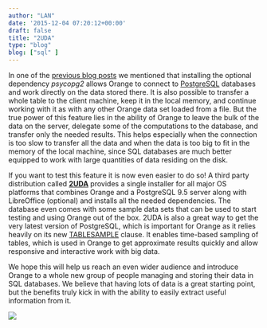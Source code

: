 ```yaml
---
author: "LAN"
date: '2015-12-04 07:20:12+00:00'
draft: false
title: "2UDA"
type: "blog"
blog: ["sql" ]
---
```


In one of the [previous blog posts](/blog/2015/10/19/sql-for-orange/) we mentioned that installing the optional dependency _psycopg2_ allows Orange to connect to [PostgreSQL](http://www.postgresql.org/) databases and work directly on the data stored there.
It is also possible to transfer a whole table to the client machine, keep it in the local memory, and continue working with it as with any other Orange data set loaded from a file. But the true power of this feature lies in the ability of Orange to leave the bulk of the data on the server, delegate some of the computations to the database, and transfer only the needed results. This helps especially when the connection is too slow to transfer all the data and when the data is too big to fit in the memory of the local machine, since SQL databases are much better equipped to work with large quantities of data residing on the disk.

If you want to test this feature it is now even easier to do so! A third party distribution called [**2UDA**](http://2ndquadrant.com/2uda) provides a single installer for all major OS platforms that combines Orange and a PostgreSQL 9.5 server along with LibreOffice (optional) and installs all the needed dependencies. The database even comes with some sample data sets that can be used to start testing and using Orange out of the box. 2UDA is also a great way to get the very latest version of PostgreSQL, which is important for Orange as it relies heavily on its new [TABLESAMPLE](http://blog.2ndquadrant.com/tablesample-in-postgresql-9-5-2/) clause. It enables time-based sampling of tables, which is used in Orange to get approximate results quickly and allow responsive and interactive work with big data.

We hope this will help us reach an even wider audience and introduce Orange to a whole new group of people managing and storing their data in SQL databases. We believe that having lots of data is a great starting point, but the benefits truly kick in with the ability to easily extract useful information from it.

![](/images/2015/12/2uda-final-logo_thumbnail.jpg)
